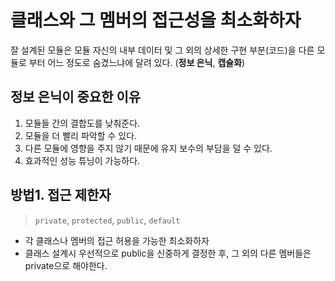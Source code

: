 # 클래스와 그 멤버의 접근성을 최소화하자

잘 설계된 모듈은 모듈 자신의 내부 데이터 및 그 외의 상세한 구현 부분(코드)을 다른 모듈로 부터 어느 정도로 숨겼느냐에 달려 있다. (**정보 은닉**, **캡슐화**)

## 정보 은닉이 중요한 이유

1. 모듈들 간의 결합도를 낮춰준다.
2. 모듈을 더 빨리 파악할 수 있다.
3. 다른 모듈에 영향을 주지 않기 때문에 유지 보수의 부담을 덜 수 있다.
4. 효과적인 성능 튜닝이 가능하다.

## 방법1. 접근 제한자

> `private`, `protected`, `public`, `default`

- 각 클래스나 멤버의 접근 허용을 가능한 최소화하자
- 클래스 설계시 우선적으로 public을 신중하게 결정한 후, 그 외의 다른 멤버들은 private으로 해야한다.



